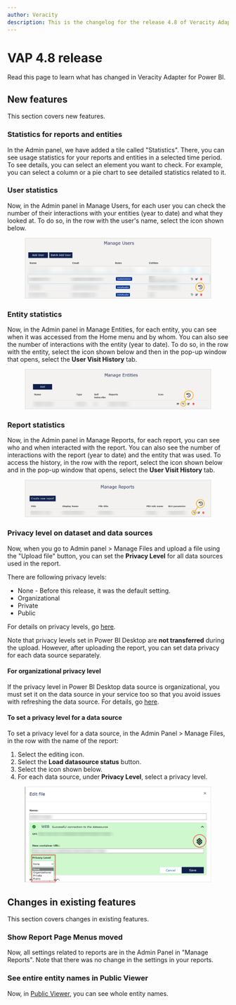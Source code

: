 ```yaml
---
author: Veracity
description: This is the changelog for the release 4.8 of Veracity Adapter for Power BI (VAP).
---
```

# VAP 4.8 release
Read this page to learn what has changed in Veracity Adapter for Power BI.

## New features
This section covers new features.

### Statistics for reports and entities
In the Admin panel, we have added a tile called "Statistics". There, you can see usage statistics for your reports and entities in a selected time period. To see details, you can select an element you want to check. For example, you can select a column or a pie chart to see detailed statistics related to it.

### User statistics
Now, in the Admin panel in Manage Users, for each user you can check the number of their interactions with your entities  (year to date) and what they looked at. To do so, in the row with the user's name, select the icon shown below.

<figure>
	<img src="assets/userhistory.png"/>
</figure>


### Entity statistics
Now, in the Admin panel in Manage Entities, for each entity, you can see when it was accessed from the Home menu and by whom. You can also see the number of interactions with the entity (year to date). To do so, in the row with the entity, select the icon shown below and then in the pop-up window that opens, select the **User Visit History** tab.

<figure>
	<img src="assets/manageentitieshistory.png"/>
</figure>

### Report statistics
Now, in the Admin panel in Manage Reports, for each report, you can see who and when interacted with the report. You can also see the number of interactions with the report (year to date) and the entity that was used. To access the history, in the row with the report, select the icon shown below and in the pop-up window that opens, select the **User Visit History**  tab.

<figure>
	<img src="assets/managereportshistory.png"/>
</figure>

### Privacy level on dataset and data sources
Now, when you go to Admin panel > Manage Files and upload a file using the "Upload file" button, you can set the **Privacy Level** for all data sources used in the report.

There are following privacy levels:
* None - Before this release, it was the default setting.
* Organizational
* Private
* Public

For details on privacy levels, go [here](https://learn.microsoft.com/en-us/power-bi/guidance/powerbi-implementation-planning-security-content-creator-planning#privacy-levels).

Note that privacy levels set in Power BI Desktop are **not transferred** during the upload. However, after uploading the report, you can set data privacy for each data source separately.

#### For organizational privacy level
If the privacy level in Power BI Desktop data source is organizational, you must set it on the data source in your service too so that you avoid issues with refreshing the data source. For details, go [here](https://learn.microsoft.com/en-us/power-bi/guidance/powerbi-implementation-planning-security-content-creator-planning#privacy-levels).

#### To set a privacy level for a data source

To set a privacy level for a data source, in the Admin Panel > Manage Files, in the row with the name of the report:
1. Select the editing icon.
2. Select the **Load datasource status** button.
3. Select the icon shown below.
4. For each data source, under **Privacy Level**, select a privacy level.

<figure>
	<img src="assets/privacylevel.png"/>
</figure>

## Changes in existing features
This section covers changes in existing features.

### Show Report Page Menus moved

Now, all settings related to reports are in the Admin Panel in "Manage Reports". Note that there was no change in the settings in your reports.

### See entire entity names in Public Viewer
Now, in [Public Viewer](https://developer.veracity.com/docs/section/vap/admin-tab/manage-entities), you can see whole entity names.
